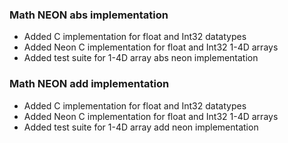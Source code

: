 ### Math NEON abs implementation
* Added C implementation for float and Int32 datatypes
* Added Neon C implementation for float and Int32 1-4D arrays
* Added test suite for 1-4D array abs neon implementation 

### Math NEON add implementation
* Added C implementation for float and Int32 datatypes
* Added Neon C implementation for float and Int32 1-4D arrays
* Added test suite for 1-4D array add neon implementation 
